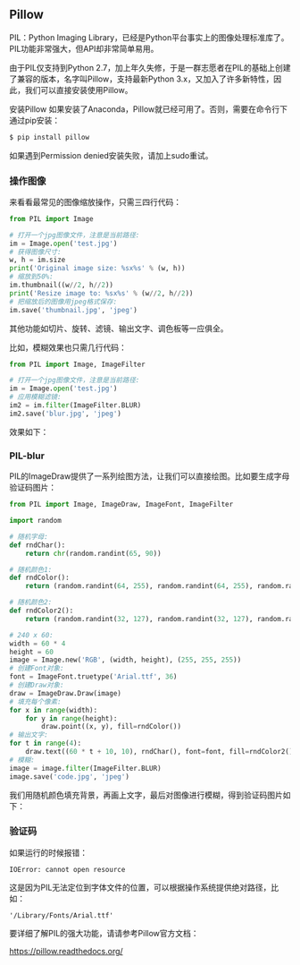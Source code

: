 ## Pillow

PIL：Python Imaging Library，已经是Python平台事实上的图像处理标准库了。PIL功能非常强大，但API却非常简单易用。

由于PIL仅支持到Python 2.7，加上年久失修，于是一群志愿者在PIL的基础上创建了兼容的版本，名字叫Pillow，支持最新Python 3.x，又加入了许多新特性，因此，我们可以直接安装使用Pillow。

安装Pillow
如果安装了Anaconda，Pillow就已经可用了。否则，需要在命令行下通过pip安装：
```python
$ pip install pillow
```
如果遇到Permission denied安装失败，请加上sudo重试。

### 操作图像
来看看最常见的图像缩放操作，只需三四行代码：
```python
from PIL import Image

# 打开一个jpg图像文件，注意是当前路径:
im = Image.open('test.jpg')
# 获得图像尺寸:
w, h = im.size
print('Original image size: %sx%s' % (w, h))
# 缩放到50%:
im.thumbnail((w//2, h//2))
print('Resize image to: %sx%s' % (w//2, h//2))
# 把缩放后的图像用jpeg格式保存:
im.save('thumbnail.jpg', 'jpeg')
```
其他功能如切片、旋转、滤镜、输出文字、调色板等一应俱全。

比如，模糊效果也只需几行代码：
```python
from PIL import Image, ImageFilter

# 打开一个jpg图像文件，注意是当前路径:
im = Image.open('test.jpg')
# 应用模糊滤镜:
im2 = im.filter(ImageFilter.BLUR)
im2.save('blur.jpg', 'jpeg')
```
效果如下：

### PIL-blur

PIL的ImageDraw提供了一系列绘图方法，让我们可以直接绘图。比如要生成字母验证码图片：
```python
from PIL import Image, ImageDraw, ImageFont, ImageFilter

import random

# 随机字母:
def rndChar():
    return chr(random.randint(65, 90))

# 随机颜色1:
def rndColor():
    return (random.randint(64, 255), random.randint(64, 255), random.randint(64, 255))

# 随机颜色2:
def rndColor2():
    return (random.randint(32, 127), random.randint(32, 127), random.randint(32, 127))

# 240 x 60:
width = 60 * 4
height = 60
image = Image.new('RGB', (width, height), (255, 255, 255))
# 创建Font对象:
font = ImageFont.truetype('Arial.ttf', 36)
# 创建Draw对象:
draw = ImageDraw.Draw(image)
# 填充每个像素:
for x in range(width):
    for y in range(height):
        draw.point((x, y), fill=rndColor())
# 输出文字:
for t in range(4):
    draw.text((60 * t + 10, 10), rndChar(), font=font, fill=rndColor2())
# 模糊:
image = image.filter(ImageFilter.BLUR)
image.save('code.jpg', 'jpeg')
```
我们用随机颜色填充背景，再画上文字，最后对图像进行模糊，得到验证码图片如下：

### 验证码

如果运行的时候报错：

`IOError: cannot open resource`

这是因为PIL无法定位到字体文件的位置，可以根据操作系统提供绝对路径，比如：

`'/Library/Fonts/Arial.ttf'`

要详细了解PIL的强大功能，请请参考Pillow官方文档：

<https://pillow.readthedocs.org/>